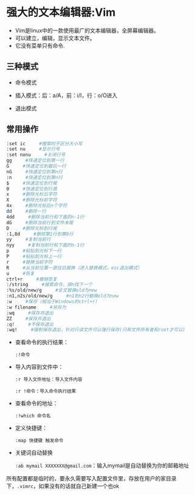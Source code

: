 # 强大的文本编辑器:Vim


* Vim是linux中的一款使用最广的文本编辑器，全屏幕编辑器。
* 可以建立，编辑，显示文本文件。
* 它没有菜单只有命令.

## 三种模式

* 命令模式

* 插入模式：后：a/A，前：i/I，行：o/O进入

* 退出模式

## 常用操作

```bash
:set ic     #搜索时不区分大小写
:set nu     #显示行号
:set nonu     #关闭行号
gg     #快速定位到第一行
G     #快速定位到最后一行
nG     #快速定位到第n行
:n     #快速定位到第n行
$     #快速定位到行尾
0     #快速定位到行首
x     #删除光标后字符
X     #删除光标前字符
4x     #删除光标后n个字符
dd     #删除一行
4dd     #删除当前行和下面的n-1行
dG     #删除当前行到文件末尾
D     #删除光标到行尾
:1,8d     #删除第1行到第8行
yy     #复制当前行
nyy     #复制当前行和下面的n-1行
p     #粘贴到光标下一行
P     #粘贴到光标上一行
r     #替换当前字符
R     #从当前位置一直往后替换（进入替换模式，esc退出模式）
u     #恢复
ctrl+r     #撤销恢复
:/string     #搜索命令，按n找下一个
:%s/old/new/g     #全文替换old为new
:n1,n2s/old/new/g     #n1到n2行替换old为new
:w     #保存（相当于Windows的ctrl+r）
:w filename     #另存为
:wq     #保存并退出
ZZ     #保存并退出
:q!     #不保存退出
:wq!     #强制保存退出，针对只读文件可以强行保存(只有文件所有者和root才可以)
```

* 查看命令的执行结果：

  `:!命令`

* 导入内容到文件中：

  `:r 导入文件地址：导入文件内容`

  `:r !命令：导入命令执行结果`

* 查看命令的地址：

  `:!which 命令名`

* 定义快捷键：

  `:map 快捷键 触发命令`

* 关键词自动替换

  `:ab mymail XXXXXXX@gmail.com`：输入mymail是自动替换为你的邮箱地址

所有配置都是临时的，要永久需要写入配置文件里，存放在用户的家目录下，`.vimrc`，如果没有的话就自己新建一个也ok
